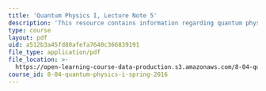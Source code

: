 ```yaml
---
title: 'Quantum Physics I, Lecture Note 5'
description: 'This resource contains information regarding quantum physics: Lecture Note 5.'
type: course
layout: pdf
uid: a512b3a45fd80afefa7640c366839191
file_type: application/pdf
file_location: >-
  https://open-learning-course-data-production.s3.amazonaws.com/8-04-quantum-physics-i-spring-2016/a512b3a45fd80afefa7640c366839191_MIT8_04S16_LecNotes5.pdf
course_id: 8-04-quantum-physics-i-spring-2016
---
```

